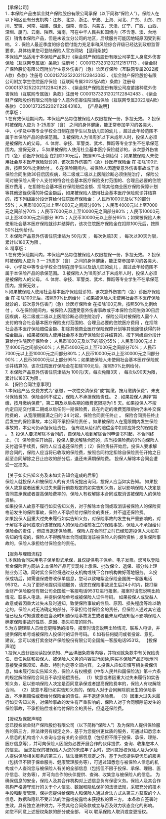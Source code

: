 【承保公司】   
1 . 本保险产品由紫金财产保险股份有限公司承保（以下简称“保险人”）。保险人在以下地区设有分支机构：江苏、北京、浙江、宁波、上海、河北、广东、山东、四川、安徽、河南、福建、湖北、湖南、青岛、内蒙古、天津、辽宁、广西、山西、深圳、厦门、云南、陕西、海南，可在中华人民共和国境内（不含港、澳、台地区）销售本保险产品，但是未设立分公司的地区，后续服务可能因地域原因受到影响。 
2 . 保险人最近季度的综合偿付能力充足率和风险综合评级已经达到政府监管要求，具体结果您可登陆保险人官方网站 
【适用条款】   
本保险产品适用于本保险产品执行《紫金财产保险股份有限公司学生人身意外伤害保险（互联网专属版）条款》注册号： C00013732312021121517113 、《紫金财产保险股份有限公司附加学生意外伤害门（急）诊医疗保险（互联网专属2022版A款）条款》注册号 C00013732522021122843083 、《紫金财产保险股份有限公司附加学生住院医疗保险（互联网专属2022版A款）条款》注册号 C00013732522021122842823 、《紫金财产保险股份有限公司疫苗接种意外伤害保险（互联网专属版）条款》注册号 C00013732312021122842483 、《紫金财产保险股份有限公司附加个人意外伤害住院津贴保险（互联网专属2022版A款）条款》 C00013732522021122843163。 
【产品说明】   
优享版：   
1.在有效保险期间内，本保险产品每位被保险人仅限投保一份，多投无效。 
2.投保时被保险人应为 3-25周岁（含）   之间的身体健康，能正常参加学习的各类大、中、小学及中等专业学校全日制在册学生以及幼儿园的幼儿   ，超过此年龄范围不属于本保险产品的承保范围。 
3.被保险人为18周岁以下未成年人时，投保人必须是被保险人的父母。 
4. 体育、杂技、军警类、武术、舞蹈等专业学生不在承保范围内，投保无效    。 
5.如果被保险人使用社会基本医疗保险就诊的，该次意外伤害门（急）诊医疗保险金 在扣除100元后，按照90%比例给付   ；如果被保险人未使用社会基本医疗保险就诊的，该次意外伤害门（急）诊医疗保险金 在  扣除100元后，按照50%比例给付    。 
6.在保险期间内，被保险人因遭受意外伤害事故或于本保险合同生效30日后因疾病，经二级或二级以上医院诊断必须住院治疗， 保险公司对被保险人需个人支付的符合社会基本医疗保险支付范围的、合理且必要的住院医疗费用     ，在扣除社会基本医疗保险赔偿金额、扣除其他商业医疗保险保障计划等其他途径获得的补偿金额后，如果被保险人使用社会基本医疗保险就诊并结算的，按下列级距分段计算给付住院医疗保险金： 
人民币1000元及以下的部分55%；人民币1000元以上至4000元之间部分60%；人民币4000元以上至7000元之间部分70%；人民币7000元以上至10000元之间部分80%；人民币10000元以上至30000元之间部分 90%；人民币30000元以上部分95%；如果被保险人未使用社会基本医疗保险就诊并结算的，该次住院医疗保险金在扣除100元后，按照50%比例给付。   
7.    本保险产品意外伤害住院津贴为   50元/天    ，   每次免赔3天    ，   每次以90天为限，累计以180天为限    。   
8.   精享版：   
1.在有效保险期间内，本保险产品每位被保险人仅限投保一份，多投无效。 
2.投保时被保险人应为 3   —   25周岁（含）   之间的身体健康，能正常参加学习的各类大、中、小学及中等专业学校全日制在册学生以及幼儿园的幼儿   ，超过此年龄范围不属于本保险产品的承保范围。 
3.被保险人为18周岁以下未成年人时，投保人必须是被保险人的父母。 
4.   体育、杂技、军警类、武术、舞蹈等专业学生不在承保范围内，投保无效   。  
5.如果被保险人使用社会基本医疗保险就诊的，该次意外伤害门（急）诊医疗保险金 在   扣除100元后，按照90%比例给付   ；如果被保险人未使用社会基本医疗保险就诊的，该次意外伤害门（急）诊医疗保险金 在扣除100元后，按照50%比例给付    。 
6.在保险期间内，被保险人因遭受意外伤害事故或于本保险合同生效30日后因疾病，经二级或二级以上医院诊断必须住院治疗， 保险公司对被保险人需个人支付的符合社会基本医疗保险支付范围的、合理且必要的住院医疗费用    ，在扣除社会基本医疗保险赔偿金额、扣除其他商业医疗保险保障计划等其他途径获得的补偿金额后，如果被保险人使用社会基本医疗保险就诊并结算的，按下列级距分段计算给付住院医疗保险金： 
人民币1000元及以下的部分55%；人民币1000元以上至4000元之间部分60%；人民币4000元以上至7000元之间部分70%；人民币7000元以上至10000元之间部分80%；人民币10000元以上至30000元之间部分90%；人民币30000元以上部分95%；如果被保险人未使用社会基本医疗保险就诊并结算的，该次住院医疗保险金在扣除100元后，按照50%比例给付。    
7.   本保险产品意外伤害住院津贴为 100元/天，每次免赔3天    ，  每次以90天为限，累计以180天为限    。  
8.   【保险合同注意事项】   
1.本保险产品 交费方式为“趸缴，一次性交清保费”或“期缴，按月缴纳保费”，未支付保险费的，保险合同不成立，保险人不承担保险责任。 
2 . 如果投保人选择“期缴，按月缴纳保费”，第二期及以后各期的缴费宽限期为1 5 天。如果投保人不按约定日期交付第二期或以后任何一期保险费，且在约定的缴费宽限期内仍未补交保险费的， 从宽限期届满之日的   24   时起，保险合同责任终止   。 保险合同责任终止后发生的保险事故，本公司不承担保险责任   。如果被保险人在宽限期内发生保险事故的，本公司仍承担保险责任， 但有权从给付的赔偿金中扣除应补交的保险费  。 
3. 投保人要求解除本合同的，自保险人收到解除合同申请书时起，本合同终止。（1）保险责任开始前，投保人要求解除合同的，应当按保险费的0%向保险人支付退保手续费，保险人应当退还保险费；（2）保险责任开始后，投保人要求解除合同的，保险人应当将已收取的保险费，按照合同约定扣除自保险责任开始之日起至合同解除之日止应收的部分后，退还未满期保险费。 投保人解除本合同会遭受一定损失。   
   
【关于如实告知义务及未如实告知会造成的后果】   
保险人就投保人和被保险人的有关情况提出询问，投保人应当如实告知。 
如果投保人故意或者因重大过失未履行前款规定的如实告知义务，足以影响保险人决定是否同意承保或者提高保险费率的，保险人有权解除本合同或取消该被保险人的保险资格。   
如果投保人故意不履行如实告知义务，对于解除本合同或取消该被保险人的保险资格前发生的保险事故，保险人不承担给付保险金的责任，并不退还保险费。   
如果投保人因重大过失未履行如实告知义务，对保险事故的发生有严重影响的，对于解除本合同或取消该被保险人的保险资格前发生的保险事故，保险人不承担给付保险金的责任  ，但应当退还保险费。 
保险人在合同订立时已经知道投保人未如实告知的情况的，保险人不得解除本合同或取消该被保险人的保险资格；发生保险事故的，保险人承担给付保险金的责任。 
   
【服务与理赔流程】   
1.本保险合同采用电子保单形式承保，且仅提供电子保单、电子发票。您可以登陆紫金保险官方网站 
2.本保险产品可实现线上承保、批改保全、退保、部分线上理赔业务活动，同时紫金保险将通过分支机构或线下合作机构做好落地服务。 
3.投保成功后，如需退保或修改保单信息，您可以致电紫金保险全国统一客服电话95312。 
4.为了更好地提供理赔服务，请您在保险事故发生后24小时内，拨打紫金财产保险股份有限公司全国统一客服电话95312进行报案，报案时请您说明出险情况、联系人电话，并提供保险单号或被保险人证件号码。 如果投保人或受益人故意或者因重大过失未及时通知，致使保险事故的性质、原因、损失程度等难以确定的，保险人对无法确定的部分，不承担给付保险金的责任，但保险人通过其它途径已经及时知道或者应当及时知道保险事故发生或者虽未及时通知但不影响保险人确定保险事故的性质、原因、损失程度的除外。  
5.为方便理赔人员给您更精确的指导，报案时请您说明出险情况、联系人电话，并提供保险单号或被保险人投保时的证件号码。 
6.如有任何疑问或者投诉、意见、建议，您可以拨打紫金财产保险股份有限公司全国统一客服电话95312。 
【投保声明】   
1.投保人应仔细阅读投保须知、产品详细条款等内容，并特别就条款中有关保险责任、责任免除和投保人、被保险人义务的内容进行阅读,购买本保险产品即表示同意接受投保须知、条款、特别约定等全部内容。 
2.投保人应如实填写相关投保信息，如未履行如实告知义务，保险人有权根据《中华人民共和国保险法》第十六条的规定解除保险合同且不承担赔偿责任。 
（1）故意或者因重大过失未履行如实告知义务，足以影响保险人决定是否同意承保或者提高保险费率的，保险人有权解除合同。 
（2）故意不履行如实告知义务的，保险人对于合同解除前发生的保险事故，不承担赔偿或者给付保险金的责任，并不退还保险费。 
（3）因重大过失未履行如实告知义务，对保险事故的发生有严重影响的，保险人对于合同解除前发生的保险事故，不承担赔偿或者给付保险金的责任，但退还保险费。 
  
【授权及保密声明】   
您已授权紫金财产保险股份有限公司（以下简称“保险人”）及为保险人提供保险服务的第三方，除法律另有规定之外，基于为您提供更优质的服务，可通过知悉您本人信息的机构或个人查询与您有关的全部信息（包括但不限于投保、承保、理赔、医疗信息等），并可向保险人因服务必要开展合作的伙伴提供、查询、收集您本人的信息。 
当您投保的被保险人为您的未成年子女时，您同意授权保险人及为保险人提供保险相关服务的第三方，除法律另有规定之外，基于为您提供更优质的服务（包括但不限于保单服务、健康管理服务等），可通过知悉您与被保险人信息的机构或个人查询您与被保险人有关的全部信息（包括但不限于投保、承保、理赔、医疗信息、财务等），并可向合作的伙伴提供、查询、收集您与被保险人的信息。 
为确保信息的安全，保险人及其合作机构对上述信息负有保密义务。保险人及其合作机构严格遵守现行的关于个人信息、数据和隐私保护的法律法规，采取充分的技术手段和制度管理，保护您提供给保险人和保险人通过合法方式从第三方获取的个人信息、数据和隐私不受非法的泄露或披露给未获授权的第三方。 
本条款自签署时生效，具有独立法律效力，不受其他合同条款成立与否及效力状态变化的影响。 
如您不同意上述授权条款的部分或全部， 可以 联系保险人取消或变更授权。 
  
  

